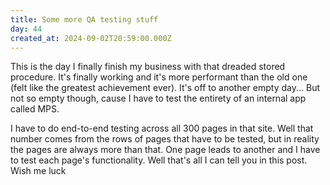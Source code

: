 ```yaml
---
title: Some more QA testing stuff
day: 44
created_at: 2024-09-02T20:59:00.000Z
---
```

This is the day I finally finish my business with that dreaded stored procedure. It's finally working and it's more performant than the old one (felt like the greatest achievement ever). It's off to another empty day... But not so empty though, cause I have to test the entirety of an internal app called MPS.

I have to do end-to-end testing across all 300 pages in that site. Well that number comes from the rows of pages that have to be tested, but in reality the pages are always more than that. One page leads to another and I have to test each page's functionality. Well that's all I can tell you in this post. Wish me luck
